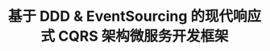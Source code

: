 ---
layout: home
title: 基于 DDD & EventSourcing 的现代响应式 CQRS 架构微服务开发框架
hero:
  name: "Wow"
  text: "领域模型即服务"
  tagline: "基于 DDD & EventSourcing 的现代响应式 CQRS 架构微服务开发框架"
  image:
    src: /images/logo.svg
    alt: Wow
  actions:
    - theme: brand
      text: 快速上手
      link: /guide/getting-started
    - theme: alt
      text: 简介
      link: /guide/introduction
    - theme: alt
      text: GitHub
      link: https://github.com/Ahoo-Wang/Wow
    - theme: alt
      text: Gitee
      link: https://gitee.com/AhooWang/Wow
features:
- title: 领域模型即服务
  details: 仅需编写领域模型，即可完成服务开发，Wow 自动为您准备好 OpenAPI 接口。因为高效，CRUD 也值得 DDD。
  link: /guide/modeling
- title: 测试套件
  details: 基于 Given->When->Expect 模式的测试套件，助力开发者轻松实现 80% 以上的测试覆盖率，确保高质量应用交付
  link: /guide/test-suite
- title: 高性能
  details: Aggregate+EventSourcing、CQRS 架构，写操作仅需进行 AppendOnly 操作，读操作则利用面向查询的搜索引擎
  link: /guide/perf-test
- title: 可伸缩性
  details: 无需考虑数据库关系模式、分片规则等问题，代码无需变更，即可轻松实现水平伸缩
  link: /guide/introduction.html#性能与伸缩性
- title: 分布式事务 (Saga)
  details: 利用 Saga 编排模式精心管理复杂多服务之间的事务流程，以降低分布式事务的复杂性
  link: /guide/saga
- title: 事件补偿自动化
  details: 提供可视化的事件补偿控制台和自动补偿机制，确保系统数据的最终一致性
  link: /guide/event-compensation
- title: 端到端可观测 (Observability)
  details: 集成 OpenTelemetry，实现系统的端到端可观测性，助力监控和调试，解决CQRS模式可能引起的系统复杂性问题
  link: /guide/extensions/opentelemetry
- title: 响应式编程 (Reactive)
  details: 基于响应式编程模型使系统更适应异步和并发操作，提高整体响应性能。通过异步消息传递，系统组件以非阻塞方式通信，降低系统开销、增强系统弹性，确保高负载和低负载时均能保持即时响应性。
- title: 商业智能
  details: 全量状态事件（快照+领域事件）、聚合命令实时数据分析、操作审计，为业务决策提供有力支持
  link: /guide/bi
---